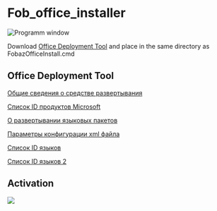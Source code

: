 # Fob_office_installer


![Programm window](https://habrastorage.org/webt/i3/q9/y4/i3q9y4idrz4ujg7xsmmek3sgh0c.png)


Download [Office Deployment Tool](https://www.microsoft.com/en-us/download/details.aspx?id=49117) and place in the same directory as FobazOfficeInstall.cmd




## Office Deployment Tool

[Общие сведения о средстве развертывания](https://docs.microsoft.com/ru-ru/deployoffice/overview-of-the-office-2016-deployment-tool#exclude-onedrive-when-installing-office-365-proplus-or-other-applications)

[Список ID продуктов Microsoft](https://docs.microsoft.com/ru-ru/office365/troubleshoot/installation/product-ids-supported-office-deployment-click-to-run)

[О развертывании языковых пакетов](https://docs.microsoft.com/ru-ru/deployoffice/overview-of-deploying-languages-in-office-365-proplus)

[Параметры конфигурации xml файла](https://docs.microsoft.com/ru-ru/deployoffice/configuration-options-for-the-office-2016-deployment-tool)

[Список ID языков](https://docs.microsoft.com/ru-ru/deployoffice/overview-of-deploying-languages-in-office-365-proplus#languages-culture-codes-and-companion-proofing-languages)

[Список ID языков 2](https://docs.microsoft.com/en-us/windows-hardware/manufacture/desktop/available-language-packs-for-windows)



## Activation
![](https://habrastorage.org/webt/p0/9m/ge/p09mgehqr01xrfrkfbld-2d915e.png)
